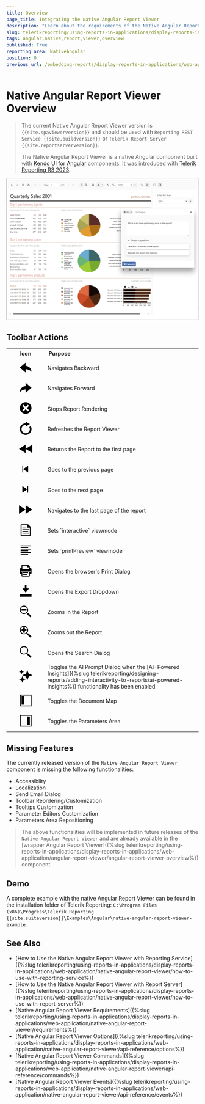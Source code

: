 ```yaml
---
title: Overview
page_title: Integrating the Native Angular Report Viewer
description: "Learn about the requirements of the Native Angular Report Viewer, what module loaders can be used, and what are the supported browsers."
slug: telerikreporting/using-reports-in-applications/display-reports-in-applications/web-application/native-angular-report-viewer/overview
tags: angular,native,report,viewer,overview
published: True
reporting_area: NativeAngular
position: 0
previous_url: /embedding-reports/display-reports-in-applications/web-application/native-angular-report-viewer/
---
```


<style>

table {
	color: var(--text-secondary) !important;
	margin: auto;
}

table svg {
	fill: var(--text-secondary) !important;
}

table th:first-of-type {
	width: 20%;
}

table td:first-of-type {
	text-align: center !important;
}

table th:nth-of-type(2) {
	width: 80%;
	text-align: left !important;
	padding-left: 10px;
}
</style>

# Native Angular Report Viewer Overview

> The current Native Angular Report Viewer version is `{{site.spaviewerversion}}` and should be used with `Reporting REST Service {{site.buildversion}}` or `Telerik Report Server {{site.reportserverversion}}`.
>
> The Native Angular Report Viewer is a native Angular component built with [Kendo UI for Angular](https://www.telerik.com/kendo-angular-ui) components. It was introduced with [Telerik Reporting R3 2023](https://www.telerik.com/support/whats-new/reporting/release-history/progress-telerik-reporting-r3-2023-17-2-23-1010).

![The preview of the demo report 'Report Catalog' in the Native Angular Report Viewer in the Microsoft Edge browser](../images/NativeAngularReportViewer/angular-report-viewer-overview.png)

## Toolbar Actions

<table>
	<tr>
		<th>Icon</th>
		<th>Purpose</th>
	</tr>
	<tr>
		<td><svg style="height: 35px; padding: 5px;" viewBox="0 0 512 512"><path d="M479.9 416c-57.7-56.6-136.7-96-223.9-96v128L32 256 256 64v128c122.2 0 221.5 102.4 223.9 224z"></path></svg></td>
		<td>Navigates Backward</td>
	</tr>
	<tr>
		<td><svg style="height: 35px; padding: 5px;" viewBox="0 0 512 512"><path d="M256 192V64l224 192-224 192V320c-87.2 0-166.2 39.4-223.9 96C34.5 294.4 133.9 192 256 192z"></path></svg></td>
		<td>Navigates Forward</td>
	</tr>
	<tr>
		<td><svg style="height: 35px; padding: 5px;" viewBox="0 0 512 512"><path d="M256 32C132.3 32 32 132.3 32 256s100.3 224 224 224 224-100.3 224-224S379.7 32 256 32zm128 306.7L338.7 384 256 301.3 173.3 384 128 338.7l82.7-82.7-82.7-82.7 45.3-45.3 82.7 82.7 82.7-82.7 45.3 45.3-82.7 82.7 82.7 82.7z"></path></svg></td>
		<td>Stops Report Rendering</td>
	</tr>
	<tr>
		<td><svg style="height: 35px; padding: 5px;" viewBox="0 0 512 512"><path d="M480 288c0 123.7-100.3 224-224 224S32 411.7 32 288 132.3 64 256 64V0l160 96-160 96v-64c-88.2 0-160 71.8-160 160s71.8 160 160 160 160-71.8 160-160c0-29.1-7.8-56.4-21.5-80l55.5-32c19.1 32.9 30 71.2 30 112z"></path></svg></td>
		<td>Refreshes the Report Viewer</td>
	</tr>
	<tr>
		<td><svg style="height: 35px; padding: 5px;" viewBox="0 0 512 512"><path d="M256 256 512 96v320L256 256zm0 160V96L0 256l256 160z"></path></svg></td>
		<td>Returns the Report to the first page</td>
	</tr>
	<tr>
		<td><svg style="height: 35px; padding: 5px;" viewBox="0 0 512 512"><path d="M352 384 160 256l192-128v256zM128 128v256h32V128h-32z"></path></svg></td>
		<td>Goes to the previous page</td>
	</tr>
	<tr>
		<td><svg style="height: 35px; padding: 5px;" viewBox="0 0 512 512"><path d="m128 128 192 128-192 128V128zm224 256V128h-32v256h32z"></path></svg></td>
		<td>Goes to the next page</td>
	</tr>
	<tr>
		<td><svg style="height: 35px; padding: 5px;" viewBox="0 0 512 512"><path d="M0 416V96l256 160L0 416zm512-160L256 96v320l256-160z"></path></svg></td>
		<td>Navigates to the last page of the report</td>
	</tr>
	<tr>
	<tr>
		<td><svg style="height: 35px; padding: 5px;" viewBox="0 0 512 512"><path d="M352 32H96c-17.7 0-32 14.3-32 32v384c0 17.7 14.3 32 32 32h320c17.7 0 32-14.3 32-32V128l-96-96zm64 416H96V64h224v96h96v288zm-32-96v32H128v-32h256zM256 160v32H128v-32m256 64v32H128v-32h256zm-256 96v-32h224v32H128z"></path></svg></td>
		<td>Sets `interactive` viewmode</td>
	</tr>
		<td><svg style="height: 35px; padding: 5px;" viewBox="0 0 512 512"><path d="M448 96H64V64h384v32zm-96 32H64v32h288v-32zm96 64H64v32h384v-32zm-96 64H64v32h288v-32zm96 64H64v32h384v-32zm-96 64H64v32h288v-32z"></path></svg></td>
		<td>Sets `printPreview` viewmode</td>
	</tr>
	<tr>
		<td><svg style="height: 35px; padding: 5px;" viewBox="0 0 512 512"><path d="M448 160h-32V96l-64-64H128c-17.7 0-32 14.3-32 32v96H64c-17.6 0-32 14.4-32 32v160c0 17.6 14.4 32 32 32h32v64c0 17.6 14.4 32 32 32h256c17.6 0 32-14.4 32-32v-64h32c17.6 0 32-14.4 32-32V192c0-17.6-14.4-32-32-32zM128 64h192v64h64v64H128V64zm320 256h-64v127.9l-.1.1H128.1l-.1-.1V320H64v-32h384v32zm-288 0h192v32H160v-32zm0 64h160v32H160v-32z"></path></svg></td>
		<td>Opens the browser's Print Dialog</td>
	</tr>
	<tr>
		<td><svg style="height: 35px; padding: 5px;" viewBox="0 0 512 512"><path d="M32 384v96h448v-96H32zM288 32h-64v128h-96l128 160 128-160h-96V32z"></path></svg></td>
		<td>Opens the Export Dropdown</td>
	</tr>
	<tr>
		<td><svg style="height: 35px; padding: 5px;" viewBox="0 0 512 512"><path d="M288 224H96v-64h192v64zm192 210.7L434.7 480 320 365.3v-22.7l-26.7-26.7C265.7 338.5 230.4 352 192 352c-88.4 0-160-71.6-160-160S103.6 32 192 32s160 71.6 160 160c0 38.4-13.5 73.7-36.1 101.3l26.7 26.7h22.7L480 434.7zM192 320c70.7 0 128-57.3 128-128S262.7 64 192 64 64 121.3 64 192s57.3 128 128 128z"></path></svg></td>
		<td>Zooms in the Report</td>
	</tr>
	<tr>
		<td><svg style="height: 35px; padding: 5px;" viewBox="0 0 512 512"><path d="M288 224h-64v64h-64v-64H96v-64h64V96h64v64h64v64zm192 210.7L434.7 480 320 365.3v-22.7l-26.7-26.7C265.7 338.5 230.4 352 192 352c-88.4 0-160-71.6-160-160S103.6 32 192 32s160 71.6 160 160c0 38.4-13.5 73.7-36.1 101.3l26.7 26.7h22.7L480 434.7zM192 320c70.7 0 128-57.3 128-128S262.7 64 192 64 64 121.3 64 192s57.3 128 128 128z"></path></svg></td>
		<td>Zooms out the Report</td>
	</tr>
	<tr>
		<td><svg style="height: 35px; padding: 5px;" viewBox="0 0 512 512"><path d="M365.3 320h-22.7l-26.7-26.7C338.5 265.7 352 230.4 352 192c0-88.4-71.6-160-160-160S32 103.6 32 192s71.6 160 160 160c38.4 0 73.7-13.5 101.3-36.1l26.7 26.7v22.7L434.7 480l45.3-45.3L365.3 320zM64 192c0-70.7 57.3-128 128-128s128 57.3 128 128-57.3 128-128 128S64 262.7 64 192z"></path></svg></td>
		<td>Opens the Search Dialog</td>
	</tr>
	<tr>
		<td><svg style="height: 35px; padding: 5px;" viewBox="0 0 512 512"><path d="m320 32 54.3 137.7L512 224l-137.7 54.3L320 416l-54.3-137.7L128 224l137.7-54.3zM94 350 0 384l94 34 34 94 34-94 94-34-94-34-34-94zM70.6 70.6 0 96l70.5 25.5L96 192l25.5-70.5L192 96l-70.5-25.5L96 0 70.5 70.5Z"></path></svg></td>
		<td>Toggles the AI Prompt Dialog when the [AI-Powered Insights]({%slug telerikreporting/designing-reports/adding-interactivity-to-reports/ai-powered-insights%}) functionality has been enabled.</td>
	</tr>	
	<tr>
		<td><svg style="height: 35px; padding: 5px;" viewBox="0 0 512 512"><path d="M448 32H32v448h448V32h-32zm0 416H64V64h384v384zM96 96h96v320H96z"></path></svg></td>
		<td>Toggles the Document Map</td>
	</tr>
	<tr>
		<td><svg style="height: 35px; padding: 5px;" viewBox="0 0 512 512"><path d="M64 480h416V32H32v448h32zm0-416h384v384H64V64zm256 32h96v320h-96z"></path></svg></td>
		<td>Toggles the Parameters Area</td>
	</tr>
</table>

## Missing Features

The currently released version of the `Native Angular Report Viewer` component is missing the following functionalities:

- Accessiblity
- Localization
- Send Email Dialog
- Toolbar Reordering/Customization
- Tooltips Customization
- Parameter Editors Customization
- Parameters Area Repositioning

> The above functionalities will be implemented in future releases of the `Native Angular Report Viewer` and are already available in the [wrapper Angular Report Viewer]({%slug telerikreporting/using-reports-in-applications/display-reports-in-applications/web-application/angular-report-viewer/angular-report-viewer-overview%}) component.

## Demo

A complete example with the native Angular Report Viewer can be found in the installation folder of Telerik Reporting: `C:\Program Files (x86)\Progress\Telerik Reporting {{site.suiteversion}}\Examples\Angular\native-angular-report-viewer-example`.

## See Also

- [How to Use the Native Angular Report Viewer with Reporting Service]({%slug telerikreporting/using-reports-in-applications/display-reports-in-applications/web-application/native-angular-report-viewer/how-to-use-with-reporting-service%})
- [How to Use the Native Angular Report Viewer with Report Server]({%slug telerikreporting/using-reports-in-applications/display-reports-in-applications/web-application/native-angular-report-viewer/how-to-use-with-report-server%})
- [Native Angular Report Viewer Requirements]({%slug telerikreporting/using-reports-in-applications/display-reports-in-applications/web-application/native-angular-report-viewer/requirements%})
- [Native Angular Report Viewer Options]({%slug telerikreporting/using-reports-in-applications/display-reports-in-applications/web-application/native-angular-report-viewer/api-reference/options%})
- [Native Angular Report Viewer Commands]({%slug telerikreporting/using-reports-in-applications/display-reports-in-applications/web-application/native-angular-report-viewer/api-reference/commands%})
- [Native Angular Report Viewer Events]({%slug telerikreporting/using-reports-in-applications/display-reports-in-applications/web-application/native-angular-report-viewer/api-reference/events%})
